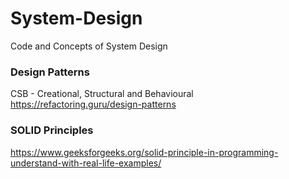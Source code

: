# System-Design
Code and Concepts of System Design

### Design Patterns
CSB - Creational, Structural and Behavioural
https://refactoring.guru/design-patterns


### SOLID Principles
https://www.geeksforgeeks.org/solid-principle-in-programming-understand-with-real-life-examples/
